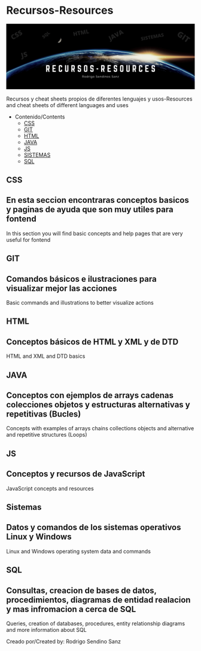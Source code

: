 # Recursos-Resources
<img src="https://github.com/RodrigoSendinoSanz/Recursos-Resources/blob/main/haeadergithub.png" alt="cabecera">

  Recursos y cheat sheets propios de diferentes lenguajes y usos-Resources and cheat sheets of different languages ​​and uses



- Contenido/Contents
     - [CSS](#CSS)
     - [GIT](#GIT)
     - [HTML](#HTML)
     - [JAVA](#JAVA)
     - [JS](#JS)
     - [SISTEMAS](#SISTEMAS)  
     - [SQL](#SQL)


## CSS
En esta seccion encontraras conceptos basicos y paginas de ayuda que son muy utiles para fontend
----------
In this section you will find basic concepts and help pages that are very useful for fontend

## GIT
Comandos básicos e ilustraciones para visualizar mejor las acciones
----------
Basic commands and illustrations to better visualize actions

## HTML
Conceptos básicos de HTML y XML y de DTD
----------
HTML and XML and DTD basics

## JAVA
Conceptos con ejemplos de arrays cadenas colecciones objetos y estructuras alternativas y repetitivas (Bucles)
----------
Concepts with examples of arrays chains collections objects and alternative and repetitive structures (Loops)

## JS
Conceptos y recursos de JavaScript
----------
JavaScript concepts and resources

## Sistemas
Datos y comandos de los sistemas operativos Linux y Windows
----------
Linux and Windows operating system data and commands

## SQL
Consultas, creacion de bases de datos, procedimientos, diagramas de entidad realacion  y mas infromacion a cerca de SQL
----------
Queries, creation of databases, procedures, entity relationship diagrams and more information about SQL

Creado por/Created by: 
Rodrigo Sendino Sanz
